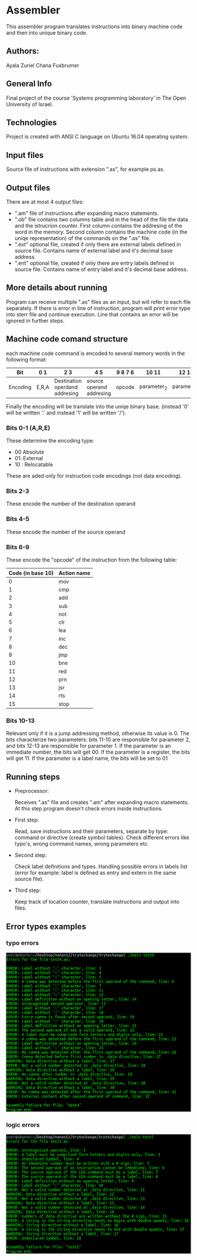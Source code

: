 # Assembler
This assembler program translates instructions into binary machine code and then into unique binary code.

## Authors:
Ayala Zuriel
Chana Fuxbrumer

## General Info
Final project of the course 'Systems programming laboratory' in The Open University of Israel.

## Technologies
Project is created with ANSI C language on Ubuntu 16.04 operating system.

## Input files
Source file of instructions with extension ".as", for example ps.as.

## Output files
There are at most 4 output files:
* ".am" file of instructions after expanding macro statements.
* ".ob" file contains two columns table and in the head of the file the data and the istrucrion counter. First column contains the addresing of the word in the memory. Second column contains the machine code (in the uniqe representation) of the commands on the ".as" file.
* ".ext" optional file, created if only there are external labels defined in source file. Contains name of external label and it's decimal base address.
* ".ent" optional file, created if only there are entry labels defined in source file. Contains name of entry label and it's decimal base address.

## More details about running
Program can receive multiple ".as" files as an input, but will refer to each file separately.
If there is error in line of instruction, program will print error type into sterr file and continue execution. Line that contains an error will be ignored in further steps.  

## Machine code comand structure
 each machine code command is encoded to several memory words in the following format:
 
 
Bit  | 0  1 | 2  3 | 4  5 | 9  8  7  6 | 10  11 | 12  13|
------------ | -------------|------------ | -------------|------------ | -------------|------------ | 
Encoding | E,R,A | Destination operdand addresing | source operand addresing | opcode | parameter<sub>2</sub> | parameter<sub>1</sub>

Finally the encoding will be translate into the uniqe binary base.
(instead '0' will be written '.' and instead '1' will be written '/').

### Bits 0-1 (A,R,E)
These determine the encoding type:
- 00 Absolute 
- 01: External
- 10 : Relocatable

These are aded only for instruction code encodings (not data encoding).

### Bits 2-3
These encode the number of the destination operand

### Bits 4-5
These encode the number of the source operand

### Bits 6-9
These encode the "opcode" of the instruction from the following table:

 Code (in base 10) | Action name
------------------- | -----------
0          |          mov
1          |         cmp
2          |         add
3          |          sub
4          |          not
5          |          clr
6          |          lea
7          |          inc
8          |          dec
9          |          jmp
10         |           bne
11         |           red
12         |           prn
13         |           jsr
14         |          rts
15         |           stop

### Bits 10-13
Relevant only if it is a jump addressing method, otherwise its value is 0. The bits characterize two parameters: bits 11-10 are responsible for parameter 2, and bits 12-13 are responsible for parameter 1.
If the parameter is an immediate number, the bits will get 00.
If the parameter is a register, the bits will get 11.
If the parameter is a label name, the bits will be set to 01

## Running steps
* Preprocessor: 

    Receives ".as" file and creates ".am" after expanding macro statements. At this step program doesn't check errors inside instructions.

* First step:

    Read, save instructions and their parameters, separate by type: command or directive (create symbol tables). Check different errors like typo's, wrong command names, wrong parameters etc.

* Second step: 

    Check label definitions and types. Handling possible errors in labels list (error for example: label is defined as entry and extern in the same source file). 
    
* Third step: 

    Keep track of location counter, translate instructions and output into files.


## Error types examples

### typo errors
![alt text](test4.png)

### logic errors
![alt text](test5.png)


